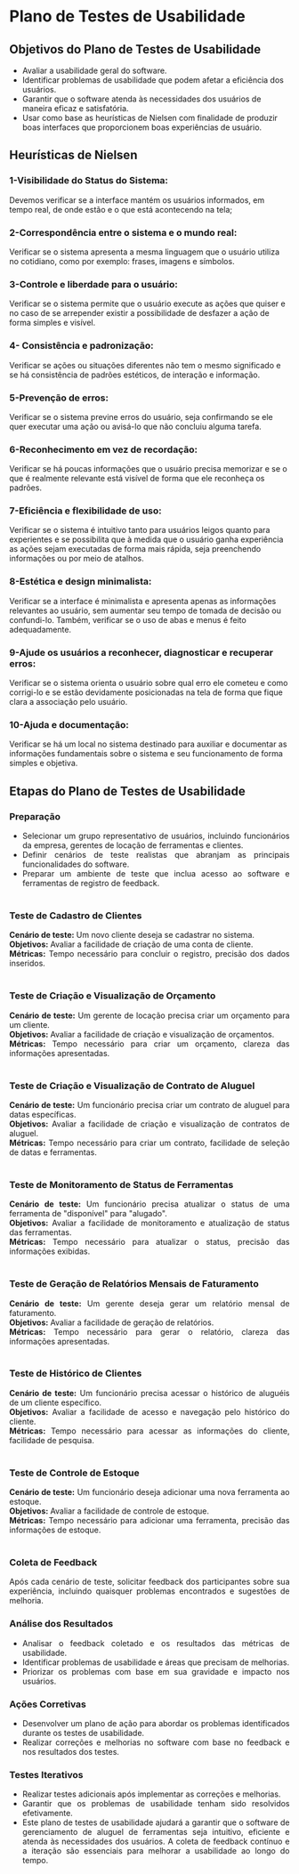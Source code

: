 # Plano de Testes de Usabilidade

## Objetivos do Plano de Testes de Usabilidade

- Avaliar a usabilidade geral do software.
- Identificar problemas de usabilidade que podem afetar a eficiência dos usuários.
- Garantir que o software atenda às necessidades dos usuários de maneira eficaz e satisfatória.
- Usar como base as heurísticas de Nielsen com finalidade de produzir boas interfaces que proporcionem boas experiências de usuário.

## Heurísticas de Nielsen
### 1-Visibilidade do Status do Sistema:
 Devemos verificar se a interface mantém os usuários informados, em tempo real, de onde estão e o que está acontecendo na tela;

### 2-Correspondência entre o sistema e o mundo real: 
Verificar se o sistema apresenta a mesma linguagem que o usuário utiliza no cotidiano, como por exemplo: frases, imagens e símbolos. 

### 3-Controle e liberdade para o usuário: 
Verificar se o sistema permite que o usuário execute as ações que quiser e no caso de se arrepender existir a possibilidade de desfazer a ação de forma simples e visível. 

### 4- Consistência e padronização:
Verificar se ações ou situações diferentes não tem o mesmo significado e se há consistência de padrões estéticos, de interação e informação.

### 5-Prevenção de erros:
Verificar se o sistema previne erros do usuário, seja confirmando se ele quer executar uma ação ou avisá-lo que não concluiu alguma tarefa. 

### 6-Reconhecimento em vez de recordação:
Verificar se há poucas informações que o usuário precisa memorizar e se o que é realmente relevante está visível de forma que ele reconheça os padrões. 

###  7-Eficiência e flexibilidade de uso: 
Verificar se o sistema é intuitivo tanto para usuários leigos quanto para experientes e se possibilita que à medida que o usuário ganha experiência as ações sejam executadas de forma mais rápida, seja preenchendo informações ou por meio de atalhos. 

### 8-Estética e design minimalista: 
Verificar se a interface é minimalista e apresenta apenas as informações relevantes ao usuário, sem aumentar seu tempo de tomada de decisão ou confundi-lo. Também, verificar se o uso de abas e menus é feito adequadamente. 

### 9-Ajude os usuários a reconhecer, diagnosticar e recuperar erros: 
Verificar se o sistema orienta o usuário sobre qual erro ele cometeu e como corrigi-lo e se estão devidamente posicionadas na tela de forma que fique clara a associação pelo usuário. 

### 10-Ajuda e documentação: 
Verificar se há um local no sistema destinado para auxiliar e documentar as informações fundamentais sobre o sistema e seu funcionamento de forma simples e objetiva.


## Etapas do Plano de Testes de Usabilidade
<div align = "justify">

### Preparação
   
- Selecionar um grupo representativo de usuários, incluindo funcionários da empresa, gerentes de locação de ferramentas e clientes.
- Definir cenários de teste realistas que abranjam as principais funcionalidades do software.
- Preparar um ambiente de teste que inclua acesso ao software e ferramentas de registro de feedback.<br><br>

### Teste de Cadastro de Clientes
   
**Cenário de teste:** Um novo cliente deseja se cadastrar no sistema.<br>
**Objetivos:** Avaliar a facilidade de criação de uma conta de cliente.<br>
**Métricas:** Tempo necessário para concluir o registro, precisão dos dados inseridos.<br><br>

### Teste de Criação e Visualização de Orçamento
   
**Cenário de teste:** Um gerente de locação precisa criar um orçamento para um cliente.<br>
**Objetivos:** Avaliar a facilidade de criação e visualização de orçamentos.<br>
**Métricas:** Tempo necessário para criar um orçamento, clareza das informações apresentadas.<br><br>

### Teste de Criação e Visualização de Contrato de Aluguel
   
**Cenário de teste:** Um funcionário precisa criar um contrato de aluguel para datas específicas.<br>
**Objetivos:** Avaliar a facilidade de criação e visualização de contratos de aluguel.<br>
**Métricas:** Tempo necessário para criar um contrato, facilidade de seleção de datas e ferramentas.<br><br>

### Teste de Monitoramento de Status de Ferramentas
   
**Cenário de teste:** Um funcionário precisa atualizar o status de uma ferramenta de "disponível" para "alugado".<br>
**Objetivos:** Avaliar a facilidade de monitoramento e atualização de status das ferramentas.<br>
**Métricas:** Tempo necessário para atualizar o status, precisão das informações exibidas.<br><br>

### Teste de Geração de Relatórios Mensais de Faturamento
    
**Cenário de teste:** Um gerente deseja gerar um relatório mensal de faturamento.<br>
**Objetivos:** Avaliar a facilidade de geração de relatórios.<br>
**Métricas:** Tempo necessário para gerar o relatório, clareza das informações apresentadas.<br><br>

### Teste de Histórico de Clientes
    
**Cenário de teste:** Um funcionário precisa acessar o histórico de aluguéis de um cliente específico.<br>
**Objetivos:** Avaliar a facilidade de acesso e navegação pelo histórico do cliente.<br>
**Métricas:** Tempo necessário para acessar as informações do cliente, facilidade de pesquisa.<br><br>

### Teste de Controle de Estoque
    
**Cenário de teste:** Um funcionário deseja adicionar uma nova ferramenta ao estoque.<br>
**Objetivos:** Avaliar a facilidade de controle de estoque.<br>
**Métricas:** Tempo necessário para adicionar uma ferramenta, precisão das informações de estoque.<br><br>

### Coleta de Feedback
    
Após cada cenário de teste, solicitar feedback dos participantes sobre sua experiência, incluindo quaisquer problemas encontrados e sugestões de melhoria.

### Análise dos Resultados
    
- Analisar o feedback coletado e os resultados das métricas de usabilidade.
- Identificar problemas de usabilidade e áreas que precisam de melhorias.
- Priorizar os problemas com base em sua gravidade e impacto nos usuários.

### Ações Corretivas
- Desenvolver um plano de ação para abordar os problemas identificados durante os testes de usabilidade.
- Realizar correções e melhorias no software com base no feedback e nos resultados dos testes.

### Testes Iterativos
- Realizar testes adicionais após implementar as correções e melhorias.
- Garantir que os problemas de usabilidade tenham sido resolvidos efetivamente.
- Este plano de testes de usabilidade ajudará a garantir que o software de gerenciamento de aluguel de ferramentas seja intuitivo, eficiente e atenda às necessidades dos usuários. A coleta de feedback contínuo e a iteração são essenciais para melhorar a usabilidade ao longo do tempo. 
